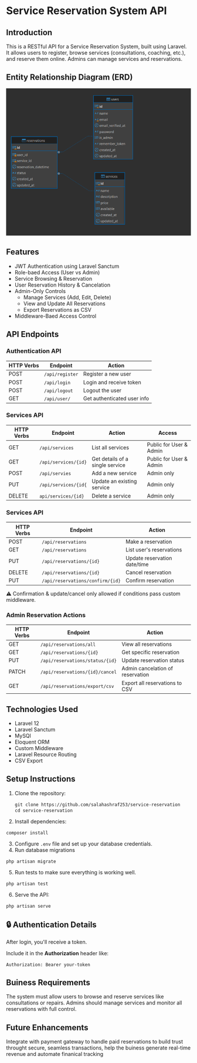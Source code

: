 
# Service Reservation System API
## Introduction
This is a RESTful API for a Service Reservation System, built using Laravel. It allows users to register, browse services (consultations, coaching, etc.), and reserve them online. Admins can manage services and reservations.

## Entity Relationship Diagram (ERD)
![ERD](https://github.com/salahashraf253/service-reservation/blob/master/Erd.png)

## Features
- JWT Authentication using Laravel Sanctum
- Role-baed Access (User vs Admin)
- Service Browsing & Reservation
- User Reservation History & Cancelation
- Admin-Only Controls
  - Manage Services (Add, Edit, Delete)
  - View and Update All Reservations
  - Export Reservations as CSV
- Middleware-Baed Access Control
  
## API Endpoints
### Authentication API

| HTTP Verbs | Endpoint | Action |
| --- | --- | --- |
POST | ```/api/register``` |	Register a new user|
POST |	```/api/login``` |	Login and receive token|
POST |	```/api/logout``` |	Logout the user|
GET   |  ```/api/user/``` | Get authenticated user info|

### Services API

| HTTP Verbs | Endpoint | Action | Access |
| --- | --- | --- | --- | 
GET | ```/api/services``` | List all services | Public for User & Admin |
GET | ```/api/services/{id}``` | Get details of a single service | Public for User & Admin |
POST | ```/api/servies``` | Add a new service | Admin only | 
PUT | ```/api/services/{id{``` | Update an existing service | Admin only | 
DELETE | ```api/services/{id}``` | Delete a service | Admin only |

### Services API

| HTTP Verbs | Endpoint | Action | 
| --- | --- | --- | 
POST | ```/api/reservations``` | Make a reservation |  
GET | ```/api/reservations``` | List user's reservations |
PUT | ```/api/reservations/{id}``` | Update reservation date/time |
DELETE | ```/api/reservations/{id}``` | Cancel reservation | 
PUT | ```/api/reservations/confirm/{id}``` | Confirm reservation |

<p>⚠️ Confirmation & update/cancel only allowed if conditions pass custom middleware.</p>

### Admin Reservation Actions
| HTTP Verbs | Endpoint | Action | 
| --- | --- | --- | 
GET | ```/api/reservations/all```  | View all reservations | 
GET | ```/api/reservations/{id}``` | Get specific reservation |  
PUT | ```/api/reservations/status/{id}``` | Update reservation status |
PATCH | ```/api/reservations/{id}/cancel``` | Admin cancelation of reservation| 
GET | ```/api/reservations/export/csv``` | Export all reservations to CSV|

## Technologies Used
- Laravel 12
- Laravel Sanctum
- MySQl
- Eloquent ORM
- Custom Middleware
- Laravel Resource Routing
- CSV Export

## Setup Instructions
1. Clone the repository:
   ```
   git clone https://github.com/salahashraf253/service-reservation
   cd service-reservation
   ```
2. Install dependencies:
```
composer install
```
3. Configure ```.env``` file and set up your database credentials.
4. Run database migrations
```
php artisan migrate
```
5. Run tests to make sure everything is working well.
```
php artisan test
```
6. Serve the API:
```
php artisan serve
```

## 🔒 Authentication Details
<p>After login, you'll receive a token.</p>
<p>Include it in the <b>Authorization</b> header like:</p>

```
Authorization: Bearer your-token
```
## Buiness Requirements
<p> The system must allow users to browse and reserve services like consultations or repairs.
Admins should manage services and monitor all reservations with full control.</p>

## Future Enhancements
Integrate with payment gateway to handle paid reservations to build trust throught secure, seamless transactions, help the buiness generate real-time revenue and automate finanical tracking
